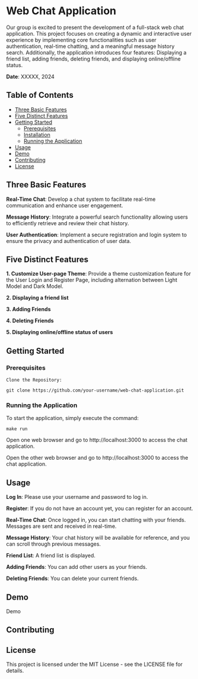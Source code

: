 # Web Chat Application
Our group is excited to present the development of a full-stack web chat application. This project focuses on creating a dynamic and interactive user experience by implementing core functionalities such as user authentication, real-time chatting, and a meaningful message history search. Additionally, the application introduces four features: Displaying a friend list, adding friends, deleting friends, and displaying online/offline status.


**Date**: XXXXX, 2024

## Table of Contents

- [Three Basic Features](#three-basic-features)
- [Five Distinct Features](#five-distinct-features)
- [Getting Started](#getting-started)
  - [Prerequisites](#prerequisites)
  - [Installation](#installation)
  - [Running the Application](#running-the-application)
- [Usage](#usage)
- [Demo](#demo)
- [Contributing](#contributing)
- [License](#license)


## Three Basic Features

**Real-Time Chat**: Develop a chat system to facilitate real-time communication and enhance user engagement.

**Message History**: Integrate a powerful search functionality allowing users to efficiently retrieve and review their chat history. 

**User Authentication**: Implement a secure registration and login system to ensure the privacy and authentication of user data.

## Five Distinct Features

**1. Customize User-page Theme**: Provide a theme customization feature for the User Login and Register Page, including alternation between Light Model and Dark Model.

**2. Displaying a friend list**

**3. Adding Friends**

**4. Deleting Friends**

**5. Displaying online/offline status of users**

## Getting Started

### Prerequisites

	Clone the Repository:

	git clone https://github.com/your-username/web-chat-application.git

### Running the Application

To start the application, simply execute the command:

	make run

Open one web browser and go to http://localhost:3000 to access the chat application.

Open the other web browser and go to http://localhost:3000 to access the chat application.

## Usage

**Log In**: Please use your username and password to log in.

**Register**: If you do not have an account yet, you can register for an account.

**Real-Time Chat**: Once logged in, you can start chatting with your friends. Messages are sent and received in real-time.

**Message History**: Your chat history will be available for reference, and you can scroll through previous messages.

**Friend List**: A friend list is displayed. 

**Adding Friends**: You can add other users as your friends.

**Deleting Friends**: You can delete your current friends.

## Demo

Demo

## Contributing


## License

This project is licensed under the MIT License - see the LICENSE file for details.
